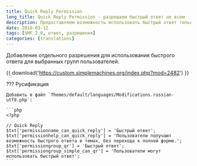 ```yaml
---
title: Quick Reply Permission
long_title: Quick Reply Permission - разрешаем быстрый ответ не всем
description: Предоставляем возможность использовать быстрый ответ только определенным группам пользователей.
date: 2010-03-12
tags: [SMF 2.0, ответ, разрешения]
categories: [translations]
---
```


Добавление отдельного разрешения для использования быстрого ответа для выбранных групп пользователей.

<!-- more -->

{{ download('https://custom.simplemachines.org/index.php?mod=2482') }}

??? Русификация

    Добавить в файл `Themes/default/languages/Modifications.russian-utf8.php`:

    ```php
    <?php

    // Quick Reply
    $txt['permissionname_can_quick_reply'] = 'Быстрый ответ';
    $txt['permissionhelp_can_quick_reply'] = 'Пользователи получают возможность быстрого ответа в темах, без перехода к полной форме.';
    $txt['permissiongroup_qr'] = 'Быстрый ответ';
    $txt['permissiongroup_simple_can_qr'] = 'Пользователи могут использовать быстрый ответ';
    ```
